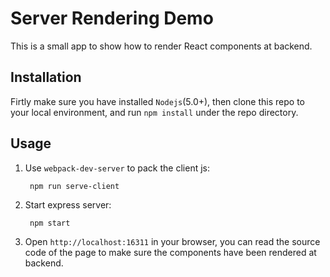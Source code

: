 # Server Rendering Demo

This is a small app to show how to render React components at backend.

## Installation

Firtly make sure you have installed ```Nodejs```(5.0+), then clone this repo to your local environment, and run ```npm install``` under the repo directory.

## Usage

1. Use ```webpack-dev-server``` to pack the client js:

        npm run serve-client

2. Start express server:

        npm start

3. Open ```http://localhost:16311``` in your browser, you can read the source code of the page to make sure the components have been rendered at backend.
